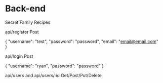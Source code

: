 # Back-end

Secret Family Recipes

api/register Post

{
	"username": "test",
	"password": "password",
	"email": "email@email.com"
}

api/login Post

{
	"username": "ryan",
	"password": "password"
}

api/users and api/users/:id Get/Post/Put/Delete